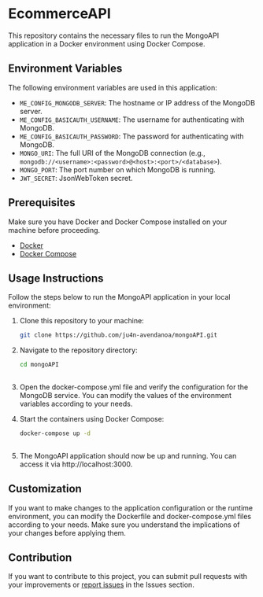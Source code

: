 # EcommerceAPI

This repository contains the necessary files to run the MongoAPI application in a Docker environment using Docker Compose.

## Environment Variables

The following environment variables are used in this application:

- `ME_CONFIG_MONGODB_SERVER`: The hostname or IP address of the MongoDB server.
- `ME_CONFIG_BASICAUTH_USERNAME`: The username for authenticating with MongoDB.
- `ME_CONFIG_BASICAUTH_PASSWORD`: The password for authenticating with MongoDB.
- `MONGO_URI`: The full URI of the MongoDB connection (e.g., `mongodb://<username>:<password>@<host>:<port>/<database>`).
- `MONGO_PORT`: The port number on which MongoDB is running.
- `JWT_SECRET`: JsonWebToken secret.

## Prerequisites

Make sure you have Docker and Docker Compose installed on your machine before proceeding.

- [Docker](https://docs.docker.com/get-docker/)
- [Docker Compose](https://docs.docker.com/compose/install/)

## Usage Instructions

Follow the steps below to run the MongoAPI application in your local environment:

1. Clone this repository to your machine:

   ```bash
   git clone https://github.com/ju4n-avendanoa/mongoAPI.git

2. Navigate to the repository directory:

   ```bash
   cd mongoAPI
  
3. Open the docker-compose.yml file and verify the configuration for the MongoDB service. You can modify the values of the environment variables according to your needs.

4. Start the containers using Docker Compose:
  
   ```bash
   docker-compose up -d
  
 5. The MongoAPI application should now be up and running. You can access it via http://localhost:3000.

## Customization

If you want to make changes to the application configuration or the runtime environment, you can modify the Dockerfile and docker-compose.yml files according to your needs. Make sure you understand the implications of your changes before applying them.

## Contribution

If you want to contribute to this project, you can submit pull requests with your improvements or [report issues](https://github.com/ju4n-avendanoa/mongoAPI/issues) in the Issues section.
